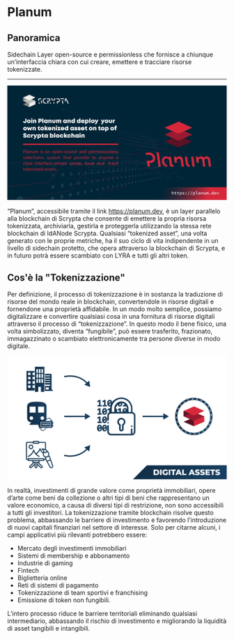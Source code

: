 # Planum 
## Panoramica
Sidechain Layer open-source e permissionless che fornisce a chiunque un’interfaccia chiara con cui creare, emettere e tracciare risorse tokenizzate.
<hr>

![planum](/assets/planum/planum.jpeg)

“Planum”, accessibile tramite il link https://planum.dev, è un layer parallelo alla blockchain di Scrypta che consente di emettere la propria risorsa tokenizzata, archiviarla, gestirla e proteggerla utilizzando la stessa rete blockchain di IdANode Scrypta.
Qualsiasi “tokenized asset”, una volta generato con le proprie metriche, ha il suo ciclo di vita indipendente in un livello di sidechain protetto, che opera attraverso la blockchain di Scrypta, e in futuro potrà essere scambiato con LYRA e tutti gli altri token.

## Cos'è la "Tokenizzazione"

Per definizione, il processo di tokenizzazione è in sostanza la traduzione di risorse del mondo reale in blockchain, convertendole in risorse digitali e fornendone una proprietà affidabile.
In un modo molto semplice, possiamo digitalizzare e convertire qualsiasi cosa in una fornitura di risorse digitali attraverso il processo di “tokenizzazione”. In questo modo il bene fisico, una volta simbolizzato, diventa “fungibile”, può essere trasferito, frazionato, immagazzinato o scambiato elettronicamente tra persone diverse in modo digitale. 

![planum](/assets/planum/img_01.png)

In realtà, investimenti di grande valore come proprietà immobiliari, opere d’arte come beni da collezione o altri tipi di beni che rappresentano un valore economico, a causa di diversi tipi di restrizione, non sono accessibili a tutti gli investitori.
La tokenizzazione tramite blockchain risolve questo problema, abbassando le barriere di investimento e favorendo l’introduzione di nuovi capitali finanziari nel settore di interesse.
Solo per citarne alcuni, i campi applicativi più rilevanti potrebbero essere:

- Mercato degli investimenti immobiliari
- Sistemi di membership e abbonamento
- Industrie di gaming
- Fintech
- Biglietteria online
- Reti di sistemi di pagamento
- Tokenizzazione di team sportivi e franchising
- Emissione di token non fungibili.

L’intero processo riduce le barriere territoriali eliminando qualsiasi intermediario, abbassando il rischio di investimento e migliorando la liquidità di asset tangibili e intangibili.

